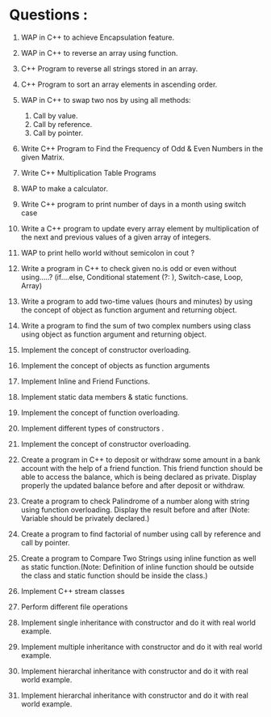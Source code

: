 # Questions : 

1. WAP in C++ to achieve Encapsulation feature.
2. WAP in C++ to reverse an array using function.
3. C++ Program to reverse all strings stored in an array.
4. C++ Program to sort an array elements in ascending order.
5. WAP in C++ to swap two nos by using all methods:
   1. Call by value.
   2. Call by reference.
   3. Call by pointer.

6. Write C++ Program to Find the Frequency of Odd & Even Numbers in the given Matrix.
7. Write C++ Multiplication Table Programs
8. WAP to make a calculator.
9. Write C++ program to print number of days in a month using switch case
10. Write a C++ program to update every array element by multiplication of the next and previous values of a given array of integers.
11. WAP to print hello world without semicolon in cout ?
12. Write a program in C++ to check given no.is odd or even without using…..? (if….else, Conditional statement (?: ), Switch-case, Loop, Array)
13.  Write a program to add two-time values (hours and minutes) by using the concept of object as function argument and returning object.
14.  Write a program to find the sum of two complex numbers using class using object as function argument and returning object.
15. Implement the concept of constructor overloading.
16. Implement the concept of objects as function arguments
17. Implement Inline and Friend Functions.
18. Implement static data members & static functions.
19. Implement the concept of function overloading.
20. Implement different types of constructors .
21. Implement the concept of constructor overloading.
22. Create a program in C++ to deposit or withdraw some amount in a bank account with the help of a friend function. This friend function should be able to access the balance, which is being declared as private. Display properly the updated balance before and after deposit or withdraw.
23. Create a program to check Palindrome of a number along with string using function overloading. Display the result before and after (Note: Variable should be privately declared.)
24. Create a program to find factorial of number using call by reference and call by pointer.
25. Create a program to Compare Two Strings using inline function as well as static function.(Note: Definition of inline function should be outside the class and static function should be inside the class.)
26. Implement C++ stream classes
27. Perform different file operations
28. Implement single inheritance with constructor and do it with real world example.
29. Implement multiple inheritance with constructor and do it with real world example.
30. Implement hierarchal inheritance with constructor and do it with real world example.
31. Implement hierarchal inheritance with constructor and do it with real world example.










